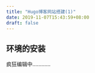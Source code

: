 ```yaml
---
title: "Hugo博客网站搭建(1)"
date: 2019-11-07T15:43:59+08:00
draft: false
---
```

## 环境的安装



疯狂编辑中............